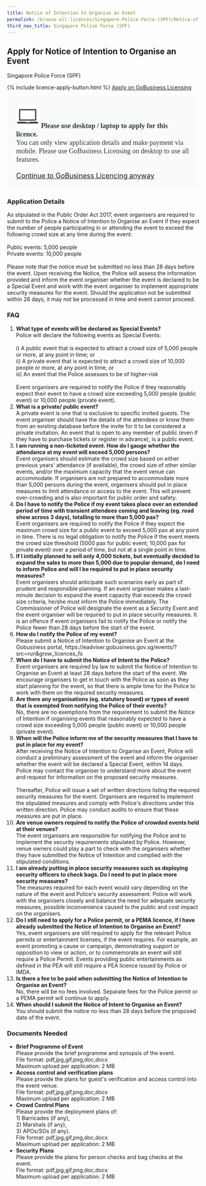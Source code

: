 ```yaml
---
title: Notice of Intention to Organise an Event
permalink: /browse-all-licences/Singapore-Police-Force-(SPF)/Notice-of-Intention-to-Organise-an-Event
third_nav_title: Singapore Police Force (SPF)
---
```


## Apply for Notice of Intention to Organise an Event

Singapore Police Force (SPF)

{% include licence-apply-button.html %}
<a class="btn" id = "desktopNotice" href="https://licence1.business.gov.sg/feportal/web/frontier/eAdvisor?redirection=true&selectedLicenceIds=231" target="_blank" rel="noopener">Apply on GoBusiness Licensing</a>
<div id = "mobileNotice" style="background: #F9FAFA; border-radius: 5px; width: auto; height: auto; padding: 24px 24px; font-size: 18px; color: #313840;">
<img src="/images/laptop.svg" alt="" style="height: 60px; width: 60px; margin-left: 0px;">
<span style="font-weight: bold; font-family: hknova-bold; font-size: 18px; ">Please use desktop / laptop to apply for this licence.</span><br>
<span style="font-family: hknova-regular;">You can only view application details and make payment via mobile. Please use GoBusiness Licensing on desktop to use all features.</span><br><br>
<a id="mobileNotice" href="https://licence1.business.gov.sg/feportal/web/frontier/eAdvisor?redirection=true&selectedLicenceIds=231" target="_blank" rel="noopener">Continue to GoBusiness Licencing anyway</a>
</div>

<H3>Application Details</H3>

<p>As stipulated in the Public Order Act 2017, event organisers are required to submit to the Police a Notice of Intention to Organise an Event if they expect the number of people participating in or attending the event to exceed the following crowd size at any time during the event:<br><br>Public events: 5,000 people<br>Private events: 10,000 people<br><br>Please note that the notice must be submitted no less than 28 days before the event. Upon receiving the Notice, the Police will assess the information provided and inform the event organiser whether the event is declared to be a Special Event and work with the event organiser to implement appropriate security measures for the event. Should the application not be submitted within 28 days, it may not be processed in time and event cannot proceed.</p>

<h3>FAQ</h3>

<ol>
<li>
    <strong>What type of events will be declared as Special Events?
</strong><br>        
Police will declare the following events as Special Events:<br>
<br>i) A public event that is expected to attract a crowd size of 5,000 people or more, at any point in time; or<br>
ii) A private event that is expected to attract a crowd size of 10,000 people or more, at any point in time; or<br>
iii) An event that the Police assesses to be of higher-risk<br>
<br>Event organisers are required to notify the Police if they reasonably expect their event to have a crowd size exceeding 5,000 people (public event) or 10,000 people (private event).
  </li>

  <li>
    <strong>What is a private/ public event?
</strong><br>        
A private event is one that is exclusive to specific invited guests. The event organiser should have the details of the attendees or know them from an existing database before the invite for it to be considered a private invitation. An event that is open to any member of public (even if they have to purchase tickets or register in advance), is a public event.
  </li>

  <li>
    <strong>I am running a non-ticketed event. How do I gauge whether the attendance at my event will exceed 5,000 persons?
</strong><br>        
Event organisers should estimate the crowd size based on either previous years' attendance (if available), the crowd size of other similar events, and/or the maximum capacity that the event venue can accommodate. If organisers are not prepared to accommodate more than 5,000 persons during the event, organisers should put in place measures to limit attendance or access to the event. This will prevent over-crowding and is also important for public order and safety.
  </li>

  <li>
    <strong>Do I have to notify the Police if my event takes place over an extended period of time with transient attendees coming and leaving (eg. road show across 3 days), totalling to more than 5,000 pax?
</strong><br>        
Event organisers are required to notify the Police if they expect the maximum crowd size for a public event to exceed 5,000 pax at any point in time. There is no legal obligation to notify the Police if the event meets the crowd size threshold (5000 pax for public event; 10,000 pax for private event) over a period of time, but not at a single point in time.
  </li>

  <li>
    <strong>If I initially planned to sell only 4,000 tickets, but eventually decided to expand the sales to more than 5,000 due to popular demand, do I need to inform Police and will I be required to put in place security measures?
</strong><br>        
Event organisers should anticipate such scenarios early as part of prudent and responsible planning. If an event organiser makes a last-minute decision to expand the event capacity that exceeds the crowd size criteria, he/she must inform the Police immediately. The Commissioner of Police will designate the event as a Security Event and the event organiser will be required to put in place security measures. It is an offence if event organisers fail to notify the Police or notify the Police fewer than 28 days before the start of the event.
  </li>

  <li>
    <strong>How do I notify the Police of my event?
</strong><br>        
Please submit a Notice of Intention to Organise an Event at the Gobusiness portal, https://eadviser.gobusiness.gov.sg/events/?src=run&grow_licences_fs
  </li>

  <li>
    <strong>When do I have to submit the Notice of Intent to the Police?
</strong><br>        
Event organisers are required by law to submit the Notice of Intention to Organise an Event at least 28 days before the start of the event. We encourage organisers to get in touch with the Police as soon as they start planning for the event, so that there is ample time for the Police to work with them on the required security measures.
  </li>

  <li>
    <strong>Are there any organisations (eg. statutory board) or types of event that is exempted from notifying the Police of their events?
</strong><br>        
No, there are no exemptions from the requirement to submit the Notice of Intention if organising events that reasonably expected to have a crowd size exceeding 5,000 people (public event) or 10,000 people (private event).
  </li>

  <li>
    <strong>When will the Police inform me of the security measures that I have to put in place for my event?
</strong><br>        
After receiving the Notice of Intention to Organise an Event, Police will conduct a preliminary assessment of the event and inform the organiser whether the event will be declared a Special Event, within 14 days. Police may contact the organiser to understand more about the event and request for information on the proposed security measures.
<br><br>
Thereafter, Police will issue a set of written directions listing the required security measures for the event. Organisers are required to implement the stipulated measures and comply with Police's directions under this written direction. Police may conduct audits to ensure that these measures are put in place.
  </li>
 <li>
    <strong>Are venue owners required to notify the Police of crowded events held at their venues?
</strong><br>        
The event organisers are responsible for notifying the Police and to implement the security requirements stipulated by Police. However, venue owners could play a part to check with the organisers whether they have submitted the Notice of Intention and complied with the stipulated conditions.
  </li>

 <li>
    <strong>I am already putting in place security measures such as deploying security officers to check bags. Do I need to put in place more security measures?
</strong><br>        
The measures required for each event would vary depending on the nature of the event and Police's security assessment. Police will work with the organisers closely and balance the need for adequate security measures, possible inconvenience caused to the public and cost impact on the organisers.
  </li>

 <li>
    <strong>Do I still need to apply for a Police permit, or a PEMA licence, if I have already submitted the Notice of Intention to Organise an Event?
</strong><br>        
Yes, event organisers are still required to apply for the relevant Police permits or entertainment licenses, if the event requires. For example, an event promoting a cause or campaign, demonstrating support or opposition to view or action, or to commemorate an event will still require a Police Permit. Events providing public entertainments as defined in the PEA will still require a PEA licence issued by Police or IMDA.
  </li>

 <li>
    <strong>Is there a fee to be paid when submitting the Notice of Intention to Organise an Event?
</strong><br>        
No, there will be no fees involved. Separate fees for the Police permit or a PEMA permit will continue to apply.
  </li>

 <li>
    <strong>When should I submit the Notice of Intent to Organise an Event?
</strong><br>        
You should submit the notice no less than 28 days before the proposed date of the event.
  </li>

</ol>

<H3>Documents Needed</H3>

<ul>
<li><strong>Brief Programme of Event</strong><br />Please provide the brief programme and synopsis of the event.
<br>
File format: pdf,jpg,gif,png,doc,docx<br>
Maximum upload per application: 2 MB
</li>

<li><strong>Access control and verification plans</strong><br />Please provide the plans for guest's verification and access control into the event venue.
<br>
File format: pdf,jpg,gif,png,doc,docx<br>
Maximum upload per application: 2 MB
</li>

<li><strong>Crowd Control Plans</strong><br />Please provide the deployment plans of:<br />1) Barricades (if any),<br />2) Marshals (if any),<br />3) APOs/SOs (if any).
<br>
File format: pdf,jpg,gif,png,doc,docx<br>
Maximum upload per application: 2 MB
</li>

<li><strong>Security Plans</strong><br />Please provide the plans for person checks and bag checks at the event.
<br>
File format: pdf,jpg,gif,png,doc,docx<br>
Maximum upload per application: 2 MB
</li>

</ul>

